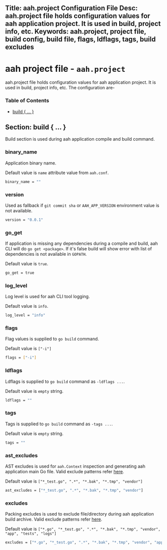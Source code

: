 Title: aah.project Configuration File
Desc: aah.project file holds configuration values for aah application project. It is used in build, project info, etc.
Keywords: aah.project, project file, build config, build file, flags, ldflags, tags, build excludes
---
# aah project file - `aah.project`

aah.project file holds configuration values for aah application project. It is used in build, project info, etc. The configuration are-

### Table of Contents

  * [build { ... }](#section-build)

## Section: build { ... }
Build section is used during aah application compile and build command.

### binary_name
Application binary name.

Default value is `name` attribute value from `aah.conf`.
```bash
binary_name = ""
```

### version
Used as fallback if `git commit sha` or `AAH_APP_VERSION` environment value is not available.
```bash
version = "0.0.1"
```

### go_get
If application is missing any dependencies during a compile and build, aah CLI will do `go get <package>`. If it's false build will show error with list of dependencies is not available in `GOPATH`.

Default value is `true`.
```bash
go_get = true
```

### log_level
Log level is used for aah CLI tool logging.

Default value is `info`.
```bash
log_level = "info"
```

### flags
Flag values is supplied to `go build` command.

Default value is `["-i"]`
```bash
flags = ["-i"]
```

### ldflags
Ldflags is supplied to `go build` command as `-ldflags ...`.

Default value is `empty` string.
```bash
ldflags = ""
```

### tags
Tags is supplied to `go build` command as `-tags ...`.

Default value is `empty` string.
```bash
tags = ""
```

### ast_excludes
AST excludes is used for `aah.Context` inspection and generating aah application main Go file. Valid exclude patterns refer [here](https://golang.org/pkg/path/filepath/#Match).

Default value is `["*_test.go", ".*", "*.bak", "*.tmp", "vendor"]`
```bash
ast_excludes = ["*_test.go", ".*", "*.bak", "*.tmp", "vendor"]
```

### excludes
Packing excludes is used to exclude file/directory during aah application build archive. Valid exclude patterns refer [here](https://golang.org/pkg/path/filepath/#Match).

Default value is `["*.go", "*_test.go", ".*", "*.bak", "*.tmp", "vendor", "app", "tests", "logs"]`
```bash
excludes = ["*.go", "*_test.go", ".*", "*.bak", "*.tmp", "vendor", "app", "tests", "logs"]
```
